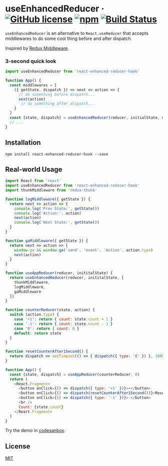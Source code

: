 # useEnhancedReducer · [![GitHub license](https://img.shields.io/badge/license-MIT-blue.svg)](https://github.com/shiningjason/react-enhanced-reducer-hook/blob/master/LICENSE) [![npm](https://img.shields.io/npm/v/react-enhanced-reducer-hook.svg)](https://www.npmjs.com/package/react-enhanced-reducer-hook) [![Build Status](https://travis-ci.org/shiningjason/react-enhanced-reducer-hook.svg?branch=master)](https://travis-ci.org/shiningjason/react-enhanced-reducer-hook)

`useEnhancedReducer` is an alternative to `React.useReducer` that accepts middlewares to do some cool thing before and after dispatch.

Inspired by [Redux Middleware](https://redux.js.org/api/applymiddleware).

### 3-second quick look

```js
import useEnhancedReducer from 'react-enhanced-reducer-hook'

function App() {
  const middlewares = [
    ({ getState, dispatch }) => next => action => {
      // do something before dispatch...
      next(action)
       // do something after dispatch...
    }
  ]
  const [state, dispatch] = useEnhancedReducer(reducer, initialState, middlewares)
  // ...
}
```

## Installation

```
npm install react-enhanced-reducer-hook --save
```

## Real-world Usage

```js
import React from 'react'
import useEnhancedReducer from 'react-enhanced-reducer-hook'
import thunkMiddleware from 'redux-thunk'

function logMiddleware({ getState }) {
  return next => action => {
    console.log('Prev State:', getState())
    console.log('Action:', action)
    next(action)
    console.log('Next State:', getState())
  }
}

function gaMiddleware({ getState }) {
  return next => action => {
    window.ga && window.ga('send', 'event', 'Action', action.type)
    next(action)
  }
}

function useAppReducer(reducer, inititalState) {
  return useEnhancedReducer(reducer, inititalState, [
    thunkMiddleware,
    logMiddleware,
    gaMiddleware
  ])
}

function counterReducer(state, action) {
  switch (action.type) {
    case '+1': return { count: state.count + 1 }
    case '-1': return { count: state.count - 1 }
    case '0': return { count: 0 }
    default: return state
  }
}

function resetCounterAfter1Second() {
  return dispatch => setTimeout(() => { dispatch({ type: '0' }) }, 1000)
}

function App() {
  const [state, dispatch] = useAppReducer(counterReducer, 0)
  return (
    <React.Fragment>
      <button onClick={() => dispatch({ type: '+1' })}>+</button>
      <button onClick={() => dispatch(resetCounterAfter1Second())}>Reset</button>
      <button onClick={() => dispatch({ type: '-1' })}>-</button>
      <br />
      Count: {state.count}
    </React.Fragment>
  )
}
```

Try the demo in [codesanbox](https://codesandbox.io/s/xono668ynz).

## License

[MIT](https://github.com/shiningjason/react-enhanced-reducer-hook/blob/master/LICENSE)
